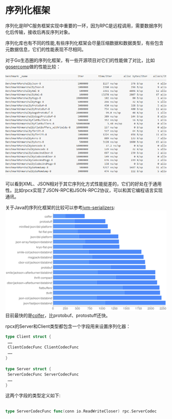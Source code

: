 # 序列化框架

序列化是RPC服务框架实现中重要的一环，因为RPC是远程调用，需要数据序列化后传输，接收后再反序列对象。

序列化库也有不同的性能,有些序列化框架会尽量压缩数据和数据类型，有些包含元数据信息，它们的性能表现不尽相同。

对于Go生态圈的序列化框架，有一些开源项目对它们的性能做了对比，比如 [gosercomp](https://github.com/smallnest/gosercomp)做的性能比较：

![](ch8-gosercomp.png)

可以看到XML、JSON相对于其它序列化方式性能挺差的，它们的好处在于通用性。比如rpcx实现了JSON-RPC和JSON-RPC2协议，可以和其它编程语言实现通讯。

关于Java的序列化框架的比较可以参考[jvm-serializers](https://github.com/eishay/jvm-serializers/):
![](ch8-jvm-serializers.png)
目前最快的是[colfer](https://github.com/pascaldekloe/colfer)，比protobuf、protostuff还快。



rpcx的Server和Client类型都包含一个字段用来设置序列化器：
```go
type Client struct {
 ……
 ClientCodecFunc ClientCodecFunc
 ……
}

type Server struct {
 ServerCodecFunc ServerCodecFunc
 ……
}
```

这两个字段的类型定义如下:
```go

type ServerCodecFunc func(conn io.ReadWriteCloser) rpc.ServerCodec
```

